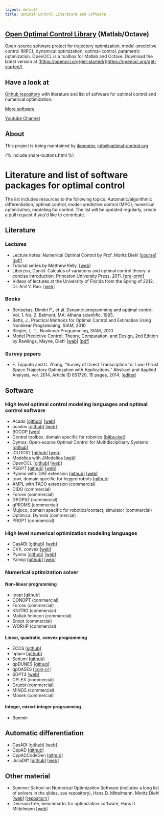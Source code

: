 ```yaml
---
layout: default
title: Optimal Control Literature and Software
---
```


## [Open Optimal Control Library](https://openocl.org) (Matlab/Octave)

Open-source software project for trajectory optimization, model-predictive control (MPC), dynamical optimization, optimal-control, parametric optimization. OpenOCL is a toolbox for Matlab and Octave. Download the latest version at [https://openocl.org/get-started/](https://openocl.org/get-started/).

## Have a look at

[Github repository](https://github.com/jkoendev/optimal-control-literature-software) with literature and list of software for optimal control and numerical optimization.

[More software](software.md)

[Youtube Channel](https://www.youtube.com/channel/UCgNdBN13iAQLzZxYm8PiyfA)


## About

This project is being maintained by [jkoendev](https://github.com/jkoendev), info@optimal-control.org

{% include share-buttons.html %}
# Literature and list of software packages for optimal control 

The list includes resources to the following topics: Automatic/algorithmic differentiation, optimal control, model-predictive control (MPC), numerical optimization, modeling for control.  The list will be updated regularly, create a pull request if you'd like to contribute.

## Literature

### Lectures

* Lecture notes: Numerical Optimal Control by Prof. Moritz Diehl [[course](https://www.syscop.de/teaching/ss2017/numerical-optimal-control)] [[pdf](https://www.syscop.de/files/2017ss/NOC/script/book-NOCSE.pdf)]
* Tutorial series by Metthew Kelly, [[web](http://www.matthewpeterkelly.com/tutorials/index.html)]
* Liberzon, Daniel. Calculus of variations and optimal control theory: a concise introduction. Princeton University Press, 2011. [[pre-print](http://liberzon.csl.illinois.edu/teaching/cvoc.pdf)]
* Videos of lectures at the University of Florida from the Spring of 2012. Dr. Anil V. Rao. [[web](http://www.anilvrao.com/Optimal-Control-Videos.html)]

### Books

* Bertsekas, Dimitri P., et al. Dynamic programming and optimal control. Vol. 1. No. 2. Belmont, MA: Athena scientific, 1995.
* Betts, J., Practical Methods for Optimal Control and Estimation Using Nonlinear Programming, SIAM, 2010
* Biegler, L. T., Nonlinear Programming, SIAM, 2010
* Model Predictive Control: Theory, Computation, and Design, 2nd Edition by Rawlings, Mayne, Diehl [[web](https://sites.engineering.ucsb.edu/~jbraw/mpc/)] [[pdf](https://sites.engineering.ucsb.edu/~jbraw/mpc/MPC-book-2nd-edition-2nd-printing.pdf)]

### Survey papers

* F. Topputo and C. Zhang, “Survey of Direct Transcription for Low-Thrust Space Trajectory Optimization with Applications,” Abstract and Applied Analysis, vol. 2014, Article ID 851720, 15 pages, 2014. [[edited](https://www.hindawi.com/journals/aaa/2014/851720/)


## Software 

### High level optimal control modeling languages and optimal control software

- Acado [[github](https://github.com/acado/acado)] [[web](http://acado.github.io/)]
- acados [[github](https://github.com/acados/acados)] [[web](http://acados.org/)]
- BOCOP [[web](https://www.bocop.org/)]
- Control toolbox, domain specific for robotics [[bitbucket](https://bitbucket.org/adrlab/ct/wiki/Home)]
- Dymos: Open-source Optimal Control for Multidisciplinary Systems [[github](https://github.com/OpenMDAO/dymos)]
- ICLOCS2 [[github](https://github.com/ImperialCollegeLondon/ICLOCS/)] [[web](http://www.ee.ic.ac.uk/ICLOCS/)] 
- Modelica with JModelica [[web](https://jmodelica.org/)] 
- OpenOCL [[github](https://github.com/OpenOCL/OpenOCL)] [[web](https://openocl.org/)] 
- PSOPT [[github](https://github.com/PSOPT/psopt)] [[web](http://www.psopt.org/)]
- Pyomo with .DAE extension [[github](https://github.com/Pyomo/pyomo)] [[web](http://www.pyomo.org/)] 
- towr, domain specific for legged robots [[github](https://github.com/ethz-adrl/towr)]
- AMPL with TACO extension (commercial)
- DIDO (commercial)
- Forces (commercial)
- GPOPS2 (commercial)
- gPROMS (commercial)
- Mujoco, domain specific for robotics/contact, simulator (commercial)
- Optimica, Dymola (commercial)
- PROPT (commercial)

### High level numerical optimization modeling languages

- CasADi [[github](https://github.com/casadi/casadi)] [[web](https://web.casadi.org/)]
- CVX, convex [[web](http://cvxr.com/cvx/)]
- Pyomo [[github](https://github.com/Pyomo/pyomo)] [[web](http://www.pyomo.org/)] 
- Yalmip [[github](https://github.com/yalmip/YALMIP)] [[web](https://yalmip.github.io/)] 

### Numerical optimization solver 

#### Non-linear programming

- Ipopt [[github](https://github.com/coin-or/Ipopt)]
- CONOPT (commercial)
- Forces (commercial)
- KNITRO (commercial)
- Matlab fmincon (commercial)
- Snopt (commercial)
- WORHP (commercial)


#### Linear, quadratic, convex programming

- ECOS [[github](https://github.com/embotech/ecos)]
- hpipm [[github](https://github.com/giaf/hpipm)]
- Sedumi [[github](https://github.com/sqlp/sedumi)]
- qpDUNES [[github](https://github.com/jfrasch/qpDUNES)]
- qpOASES [[coin-or](https://projects.coin-or.org/qpOASES)]
- SDPT3 [[web](http://www.math.nus.edu.sg/~mattohkc/sdpt3.html)]
- CPLEX (commercial)
- Gruobi (commercial)
- MINOS (commercial)
- Mosek (commercial)

#### Integer, mixed-integer programming

- Bonmin

## Automatic differentiation

- CasADi [[github](https://github.com/casadi/casadi)] [[web](https://web.casadi.org/)]
- CppAD [[github](https://github.com/coin-or/CppAD)]
- CppADCodeGen [[github](https://github.com/joaoleal/CppADCodeGen)]
- JuliaDiff [[github](https://github.com/JuliaDiff/)] [[web](http://www.juliadiff.org/)]

## Other material

- Summer School on Numerical Optimization Software (includes a long list of solvers in the slides, see repository), Hans D. Mittelmann, Moritz Diehl [[web](https://www.syscop.de/teaching/2016/summer-school-on-numerical-optimization-software)] [[repository](https://gitlab.syscop.de/teaching/NOS_public)]
- Decision tree, benchmarks for optimization software, Hans D. Mittelmann [[web](http://plato.asu.edu/)]

